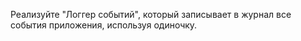 Реализуйте "Логгер событий", который записывает в журнал все события приложения, используя одиночку.

